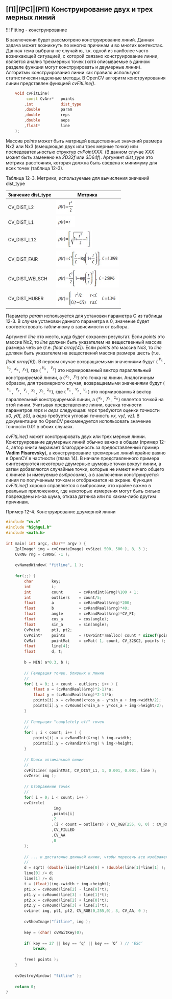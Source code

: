 ## [П]|(РС]|(РП) Конструирование двух и трех мерных линий

!!! Fitting - конструирование

В заключении будет рассмотрено конструирование линий. Данная задача может возникнуть по многих причинам и во многих контекстах. Данная тема выбрана не случайно, т.к. одной из наиболее часто возникающей ситуацией, с которой связано конструирование линии, является анализ трехмерных точек (хотя описываемые в данном разделе функции могут конструировать и двумерные линии). Алгоритмы конструирования линии как правило используют статистически надежные методы. В OpenCV алгоритм конструирования линии представлен функцией *cvFitLine()*.

```cpp
	void cvFitLine(
		 const CvArr* 	points
		,int 			dist_type
		,double 		param
		,double 		reps
		,double 		aeps
		,float* 		line
	);
```

Массив *points* может быть матрицей вещественных значений размера Nx2 или Nx3 (вмещающая двух или трех мерные точки) или последовательностью структур *cvPointXXX*. (В данном случае *XXX* может быть заменено на *2D32f* или *3D64f*). Аргумент *dist_type* это метрика расстояния, которая должна быть сведена к минимуму для всех точек (таблица 12-3).

Таблица 12-3. Метрики, используемые для вычисления значений dist_type

| Значение dist_type | Метрика |
| -- | -- |
| CV_DIST_L2 | ![Формула 12-95 не найдена](Images/Frml_12_95.jpg) |
| CV_DIST_L1 | ![Формула 12-96 не найдена](Images/Frml_12_96.jpg) |
| CV_DIST_L12 | ![Формула 12-97 не найдена](Images/Frml_12_97.jpg) |
| CV_DIST_FAIR | ![Формула 12-98 не найдена](Images/Frml_12_98.jpg) |
| CV_DIST_WELSCH | ![Формула 12-99 не найдена](Images/Frml_12_99.jpg) |
| CV_DIST_HUBER | ![Формула 12-100 не найдена](Images/Frml_12_100.jpg) |

Параметр *param* используется для установки параметра C из таблицы 12-3. В случае установки данного параметра в 0, значение будет соответствовать табличному в зависимости от выбора.

Аргумент *line* это место, куда будет сохранен результат. Если *points* это массив Nx2, то *line* должен быть указателем на вещественный массив размера четыре (т.е. *float array[4]*). Если *points* это массив Nx3, то *line* должен быть указателем на вещественнй массив размера шесть (т.е. *float array[6]*). В первом случае возвращаемыми значениями будут (![Формула 12-101 не найдена](Images/Frml_12_101.jpg), ![Формула 12-102 не найдена](Images/Frml_12_102.jpg), ![Формула 12-90 не найдена](Images/Frml_12_90.jpg), ![Формула 12-91 не найдена](Images/Frml_12_91.jpg)), где (![Формула 12-101 не найдена](Images/Frml_12_101.jpg), ![Формула 12-102 не найдена](Images/Frml_12_102.jpg)) это нормированный вектор параллельный конструируемой линии, а (![Формула 12-90 не найдена](Images/Frml_12_90.jpg), ![Формула 12-91 не найдена](Images/Frml_12_91.jpg)) это точка на линии. Аналогичным образом, для трехмерного случая, возвращаемыми значениями будут (![Формула 12-101 не найдена](Images/Frml_12_101.jpg), ![Формула 12-102 не найдена](Images/Frml_12_102.jpg), ![Формула 12-103 не найдена](Images/Frml_12_103.jpg), ![Формула 12-90 не найдена](Images/Frml_12_90.jpg), ![Формула 12-91 не найдена](Images/Frml_12_91.jpg), ![Формула 12-104 не найдена](Images/Frml_12_104.jpg)), где (![Формула 12-101 не найдена](Images/Frml_12_101.jpg), ![Формула 12-102 не найдена](Images/Frml_12_102.jpg), ![Формула 12-103 не найдена](Images/Frml_12_103.jpg)) это нормированный вектор параллельный конструируемой линии, а (![Формула 12-90 не найдена](Images/Frml_12_90.jpg), ![Формула 12-91 не найдена](Images/Frml_12_91.jpg), ![Формула 12-104 не найдена](Images/Frml_12_104.jpg)) является точкой на этой линии. Учитывая представление линии, оценка точности параметров *reps* и *aeps* следующая: *reps* требуются оценки точности *x0, y0[, z0]*, а *aeps* требуется угловая точность *vx, vy[, vz]*. В документации по OpenCV рекомендуется использовать значение точности 0.01 в обоих случаях.

*cvFitLine()* может конструировать двух или трех мерные линии. Конструирование двумерных линий обычно важно в общем (пример 12-4, автор книги выражает благодарность за предоставленный пример **Vadim Pisarevsky**), а конструирование трехмерных линий крайне важно в OpenCV в частности (глава 14). В начале представленного примера синтезируются некоторые двумерные шумовые точки вокруг линии, а затем добавляются случайные точки, которые не имеют ничего общего с линией (и именуемые *выбросами*), а в заключении конструируется линия по полученным точкам и отображается на экране. Функция *cvFitLine()* хорошо справляется с выбросами; это крайне важно в реальных приложениях, где некоторые измерения могут быть сильно повреждены из-за шума, отказа датчика или по каким-либо другим причинам.

Пример 12-4. Конструирование двумерной линии

```cpp
#include "cv.h"
#include "highgui.h"
#include <math.h>

int main( int argc, char** argv ) {
	IplImage* img = cvCreateImage( cvSize( 500, 500 ), 8, 3 );
	CvRNG rng = cvRNG( -1 );

	cvNamedWindow( "fitline", 1 );
	
	for(;;) {
		char 		key;
		int 		i;
		int 		count 		= cvRandInt(&rng)%100 + 1;
		int 		outliers 	= count/5;
		float 		a 			= cvRandReal(&rng)*200;
		float 		b 			= cvRandReal(&rng)*40;
		float 		angle 		= cvRandReal(&rng)*CV_PI;
		float 		cos_a 		= cos(angle);
		float 		sin_a 		= sin(angle);
		CvPoint 	pt1, pt2;
		CvPoint* 	points 		= (CvPoint*)malloc( count * sizeof(points[0]) );
		CvMat 		pointMat 	= cvMat( 1, count, CV_32SC2, points );
		float 		line[4];
		float 		d, t;

		b = MIN( a*0.3, b );
		
		// Генерация точек, близких к линии
		//
		for( i = 0; i < count - outliers; i++ ) {
			float x = (cvRandReal(&rng)*2-1)*a;
			float y = (cvRandReal(&rng)*2-1)*b;
			points[i].x = cvRound(x*cos_a - y*sin_a + img->width/2);
			points[i].y = cvRound(x*sin_a + y*cos_a + img->height/2);
		}

		// Генерация "completely off" точек
		//
		for( ; i < count; i++ ) {
			points[i].x = cvRandInt(&rng) % img->width;
			points[i].y = cvRandInt(&rng) % img->height;
		}

		// Поиск оптимальной линии
		//
		cvFitLine( &pointMat, CV_DIST_L1, 1, 0.001, 0.001, line );
		cvZero( img );

		// Отображение точек
		//
		for( i = 0; i < count; i++ )
		cvCircle( 
					 img
					,points[i]
					,2
					,(i < count – outliers) ? CV_RGB(255, 0, 0) : CV_RGB(255, 255, 0)
					,CV_FILLED
					,CV_AA
					,0
		);

		// ... и достаточно длинной линии, чтобы пересечь все изображение
		// 
		d = sqrt( (double)line[0]*line[0] + (double)line[1]*line[1] );
		line[0] /= d;
		line[1] /= d;
		t = (float)(img->width + img->height);
		pt1.x = cvRound(line[2] - line[0]*t);
		pt1.y = cvRound(line[3] - line[1]*t);
		pt2.x = cvRound(line[2] + line[0]*t);
		pt2.y = cvRound(line[3] + line[1]*t);
		cvLine( img, pt1, pt2, CV_RGB(0,255,0), 3, CV_AA, 0 );

		cvShowImage("fitline", img );
		
		key = (char) cvWaitKey(0);
		
		if( key == 27 || key == ‘q’ || key == ‘Q’ ) // ‘ESC’
			break;

		free( points );
	}

	cvDestroyWindow( "fitline" );
	
	return 0;
}
```